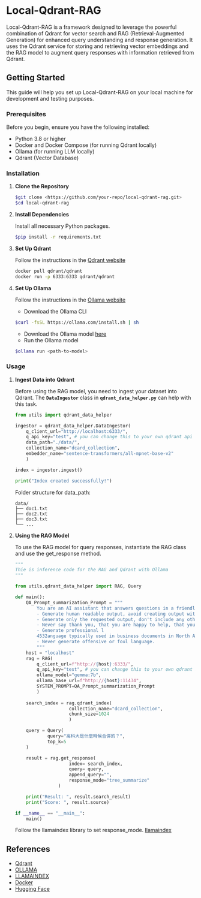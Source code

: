 # Local-Qdrant-RAG

Local-Qdrant-RAG is a framework designed to leverage the powerful combination of Qdrant for vector search and RAG (Retrieval-Augmented Generation) for enhanced query understanding and response generation. It uses the Qdrant service for storing and retrieving vector embeddings and the RAG model to augment query responses with information retrieved from Qdrant.

## Getting Started

This guide will help you set up Local-Qdrant-RAG on your local machine for development and testing purposes.

### Prerequisites

Before you begin, ensure you have the following installed:

- Python 3.8 or higher
- Docker and Docker Compose (for running Qdrant locally)
- Ollama (for running LLM locally)
- Qdrant (Vector Database)

### Installation

1. **Clone the Repository**
    
    ```bash
    $git clone <https://github.com/your-repo/local-qdrant-rag.git>
    $cd local-qdrant-rag
    ```
    
2. **Install Dependencies**
    
    Install all necessary Python packages.

    ```bash
    $pip install -r requirements.txt
    ```

3. **Set Up Qdrant**

    Follow the instructions in the [Qdrant website](https://qdrant.tech/)

    ```bash
    docker pull qdrant/qdrant
    docker run -p 6333:6333 qdrant/qdrant
    ```

4. **Set Up Ollama**

    Follow the instructions in the [Ollama website](https://ollama.com/)

    * Download the Ollama CLI
    ```bash
    $curl -fsSL https://ollama.com/install.sh | sh
    ```
    * Download the Ollama model [here](https://ollama.com/library)
    * Run the Ollama model
    ```bash
    $ollama run <path-to-model>
    ```

### **Usage**

1. **Ingest Data into Qdrant**
    
    Before using the RAG model, you need to ingest your dataset into Qdrant. The **`DataIngestor`** class in **`qdrant_data_helper.py`** can help with this task.

    ```python
    from utils import qdrant_data_helper

    ingestor = qdrant_data_helper.DataIngestor(
        q_client_url="http://localhost:6333/", 
        q_api_key="test", # you can change this to your own qdrant api key if you have set it, otherwise, using None
        data_path="./data/", 
        collection_name="dcard_collection", 
        embedder_name="sentence-transformers/all-mpnet-base-v2"
        )

    index = ingestor.ingest()

    print("Index created successfully!")
    ```

    Folder structure for data_path:
    ```
    data/
    ├── doc1.txt
    ├── doc2.txt
    ├── doc3.txt
    └── ...
    ```

2. **Using the RAG Model**

    To use the RAG model for query responses, instantiate the RAG class and use the get_response method.
    
    ```python
    """
    Thie is inference code for the RAG and Qdrant with Ollama
    """

    from utils.qdrant_data_helper import RAG, Query

    def main():
        QA_Prompt_summarization_Prompt = """
            You are an AI assistant that answers questions in a friendly manner, based on the given source documents. Here are some rules you always follow:
            - Generate human readable output, avoid creating output with gibberish text.
            - Generate only the requested output, don't include any other language before or after the requested output.
            - Never say thank you, that you are happy to help, that you are an AI agent, etc. Just answer directly.
            - Generate professional l
            4532anguage typically used in business documents in North America.
            - Never generate offensive or foul language.
            """
        host = "localhost"
        rag = RAG(
            q_client_url=f"http://{host}:6333/", 
            q_api_key="test", # you can change this to your own qdrant api key if you have set it, otherwise, using None
            ollama_model="gemma:7b", 
            ollama_base_url=f"http://{host}:11434",
            SYSTEM_PROMPT=QA_Prompt_summarization_Prompt
            )
        
        search_index = rag.qdrant_index(
                        collection_name="dcard_collection", 
                        chunk_size=1024
                        )

        query = Query(
                query="高科大是什麼時候合併的？",
                top_k=5
        )

        result = rag.get_response(
                        index= search_index,
                        query= query,
                        append_query="",
                        response_mode="tree_summarize"
                    )

        print("Result: ", result.search_result)
        print("Score: ", result.source)

    if __name__ == "__main__":
        main()
    ```

    Follow the llamaindex library to set response_mode. [llamaindex](https://docs.llamaindex.ai/en/stable/)


## References

- [Qdrant](https://qdrant.tech/)
- [OLLAMA](https://ollama.com/)
- [LLAMAINDEX](https://docs.llamaindex.ai/en/stable/)
- [Docker](https://www.docker.com/)
- [Hugging Face](https://huggingface.co/)


